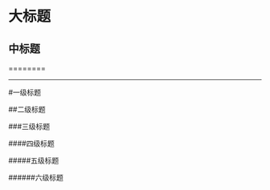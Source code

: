 大标题
===
中标题
-------


========


----------------

#一级标题

##二级标题

###三级标题

####四级标题

#####五级标题

######六级标题
